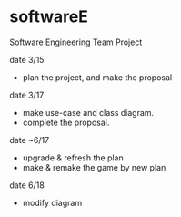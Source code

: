 # softwareE

Software Engineering Team Project

date 3/15
- plan the project, and make the proposal

date 3/17
- make use-case and class diagram.
- complete the proposal.

date ~6/17
- upgrade & refresh the plan
- make & remake the game by new plan

date 6/18
- modify diagram
